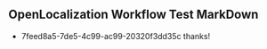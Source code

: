 ## OpenLocalization Workflow Test MarkDown
* 7feed8a5-7de5-4c99-ac99-20320f3dd35c thanks!

<!--HONumber=Sep16_HO1-->


